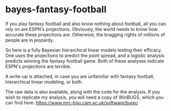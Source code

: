 # bayes-fantasy-football

If you play fantasy football and also know nothing about football, all you can rely on are ESPN's projections. Obviously, the world needs to know how accurate these projections are. Otherwise, the bragging rights of millions of people are in jeopardy. 

So here is a fully Bayesian hierarchical linear models testing their efficacy. One uses the projections to predict the point spread, and a logistic analysis predicts winning the fantasy football game. Both of these analyses indicate ESPN's projections are terrible. 

A write-up is attached, in case you are unfamiliar with fantasy football, hierarchical linear modeling, or both. 

The raw data is also available, along with the code for the analysis. If you wish to replicate my analysis, you will need a copy of WinBUGS, which you can find here: https://www.mrc-bsu.cam.ac.uk/software/bugs/
